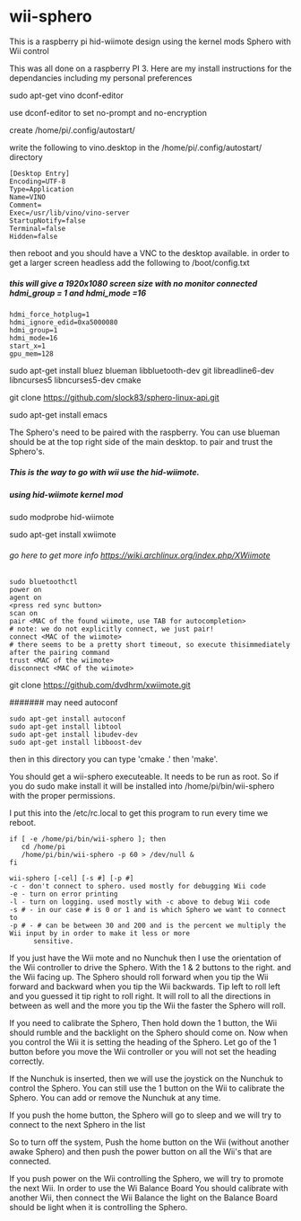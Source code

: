 # wii-sphero
This is a raspberry pi hid-wiimote design using the kernel mods
Sphero with Wii control

This was all done on a raspberry PI 3. Here are my install instructions for the dependancies including my personal preferences

sudo apt-get vino dconf-editor

use dconf-editor to set no-prompt and no-encryption

create /home/pi/.config/autostart/

write the following to vino.desktop in the /home/pi/.config/autostart/ directory 
```
[Desktop Entry]
Encoding=UTF-8
Type=Application
Name=VINO
Comment=
Exec=/usr/lib/vino/vino-server
StartupNotify=false
Terminal=false
Hidden=false
```

then reboot and you should have a VNC to the desktop available.
in order to get a larger screen headless add the following to /boot/config.txt
##### this will give a 1920x1080 screen size with no monitor connected hdmi_group = 1 and hdmi_mode =16

```
hdmi_force_hotplug=1
hdmi_ignore_edid=0xa5000080
hdmi_group=1
hdmi_mode=16
start_x=1
gpu_mem=128
```

sudo apt-get install bluez blueman libbluetooth-dev git libreadline6-dev libncurses5 libncurses5-dev cmake

git clone https://github.com/slock83/sphero-linux-api.git

sudo apt-get install emacs

The Sphero's need to be paired with the raspberry. You can use blueman should be at the top right
side of the main desktop. to pair and trust the Sphero's. 

##### This is the way to  go with wii use the hid-wiimote.

##### using hid-wiimote kernel mod

sudo modprobe hid-wiimote

sudo apt-get install xwiimote

###### go here to get more info https://wiki.archlinux.org/index.php/XWiimote

```
sudo bluetoothctl
power on
agent on
<press red sync button>
scan on
pair <MAC of the found wiimote, use TAB for autocompletion>           # note: we do not explicitly connect, we just pair!
connect <MAC of the wiimote>                                          # there seems to be a pretty short timeout, so execute thisimmediately after the pairing command
trust <MAC of the wiimote>
disconnect <MAC of the wiimote>
```

git clone https://github.com/dvdhrm/xwiimote.git

####### may need autoconf
```
sudo apt-get install autoconf
sudo apt-get install libtool
sudo apt-get install libudev-dev
sudo apt-get install libboost-dev
```

then in this directory you can type 'cmake .' then 'make'.

You should get a wii-sphero executeable. It needs to be run as root. So if you do sudo make install it will be installed into /home/pi/bin/wii-sphero with the proper permissions.

I put this into the /etc/rc.local to get this program to run every time we reboot.

```
if [ -e /home/pi/bin/wii-sphero ]; then
   cd /home/pi
   /home/pi/bin/wii-sphero -p 60 > /dev/null &
fi
```
```
wii-sphero [-cel] [-s #] [-p #]
-c - don't connect to sphero. used mostly for debugging Wii code
-e - turn on error printing
-l - turn on logging. used mostly with -c above to debug Wii code
-s # - in our case # is 0 or 1 and is which Sphero we want to connect to
-p # - # can be between 30 and 200 and is the percent we multiply the Wii input by in order to make it less or more
      sensitive.
````
If you just have the Wii mote and no Nunchuk then I use the orientation of the Wii controller to drive the Sphero. With the 1 & 2 
buttons to the right. and the Wii facing up. The Sphero should roll forward when you tip the Wii forward and backward when you
tip the Wii backwards. Tip left to roll left and you guessed it tip right to roll right. It will roll to all the directions in
between as well and the more you tip the Wii the faster the Sphero will roll.

If you need to calibrate the Sphero, Then hold down the 1 button, the Wii should rumble and the backlight on the Sphero
should come on. Now when you control the Wii it is setting the heading of the Sphero. Let go of the 1 button before you move
the Wii controller or you will not set the heading correctly.

If the Nunchuk is inserted, then we will use the joystick on the Nunchuk to control the Sphero. You can still use the 1 button
on the Wii to calibrate the Sphero. You can add or remove the Nunchuk at any time.

If you push the home button, the Sphero will go to sleep and we will try to connect to the next Sphero in the list

So to turn off the system, Push the home button on the Wii (without another awake Sphero) and then push the power button
on all the Wii's that are connected. 

If you push power on the Wii controlling the Sphero, we will try to promote the next Wii. In order to use the Wi Balance Board
You should calibrate with another Wii, then connect the Wii Balance the light on the Balance Board should be light when it is
controlling the Sphero.
